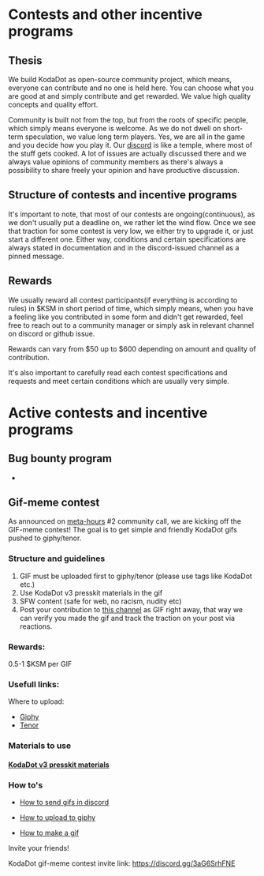 # Contests and other incentive programs

## Thesis
We build KodaDot as open-source community project, which means, everyone can contribute and no one is held here. You can choose what you are good at and simply contribute and get rewarded. We value high quality concepts and quality effort.

Community is built not from the top, but from the roots of specific people, which simply means everyone is welcome. As we do not dwell on short-term speculation, we value long term players. Yes, we are all in the game and you decide how you play it. Our [discord](https://discord.gg/a65X3qs8wh) is like a temple, where most of the stuff gets cooked. A lot of issues are actually discussed there and we always value opinions of community members as there's always a possibility to share freely your opinion and have productive discussion.

## Structure of contests and incentive programs
It's important to note, that most of our contests are ongoing(continuous), as we don't usually put a deadline on, we rather let the wind flow. Once we see that traction for some contest is very low, we either try to upgrade it, or just start a different one. Either way, conditions and certain specifications are always stated in documentation and in the discord-issued channel as a pinned message.

## Rewards
We usually reward all contest participants(if everything is according to rules) in $KSM in short period of time, which simply means, when you have a feeling like you contributed in some form and didn't get rewarded, feel free to reach out to a community manager or simply ask in relevant channel on discord or github issue.

Rewards can vary from $50 up to $600 depending on amount and quality of contribution.

It's also important to carefully read each contest specifications and requests and meet certain conditions which are usually very simple.

# Active contests and incentive programs

## Bug bounty program
- 


## Gif-meme contest
As announced on [meta-hours](meta_hours.md) #2 community call, we are kicking off the GIF-meme contest! The goal is to get simple and friendly KodaDot gifs pushed to giphy/tenor. 

### Structure and guidelines

1) GIF must be uploaded first to giphy/tenor (please use tags like KodaDot etc.)
2) Use KodaDot v3 presskit materials in the gif
3) SFW content (safe for web, no racism, nudity etc)
4) Post your contribution to [this channel](https://discord.gg/3aG6SrhFNE) as GIF right away, that way we can verify you made the gif and track the traction on your post via reactions.

### Rewards: 

0.5-1 $KSM per GIF

### Usefull links:

Where to upload:

- [Giphy](https://giphy.com/)
- [Tenor](https://tenor.com/)

### Materials to use

#### **[KodaDot v3 presskit materials](https://github.com/kodadot/kodadot-presskit/tree/main/v3)**


### How to's

- [How to send gifs in discord](https://support.discord.com/hc/en-us/articles/360021235192-Sending-GIFs-on-Discord)

- [How to upload to giphy](https://support.giphy.com/hc/en-us/articles/360019977552-How-to-Upload)

- [How to make a gif](https://support.giphy.com/hc/en-us/articles/360019674452-How-To-Make-A-GIF)

Invite your friends! 

KodaDot gif-meme contest invite link: https://discord.gg/3aG6SrhFNE 

